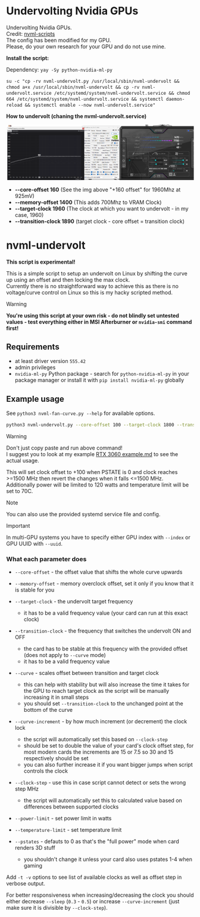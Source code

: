 # Undervolting Nvidia GPUs

Undervolting Nvidia GPUs.<br>
Credit: [nvml-scripts](https://github.com/jacklul/nvml-scripts)<br>
The config has been modified for my GPU. <br>
Please, do your own research for your GPU and do not use mine.<br>

**Install the script:**

Dependency: `yay -Sy python-nvidia-ml-py`
```
su -c "cp -rv nvml-undervolt.py /usr/local/sbin/nvml-undervolt && chmod a+x /usr/local/sbin/nvml-undervolt && cp -rv nvml-undervolt.service /etc/systemd/system/nvml-undervolt.service && chmod 664 /etc/systemd/system/nvml-undervolt.service && systemctl daemon-reload && systemctl enable --now nvml-undervolt.service"
```

**How to undervolt (chaning the nvml-undervolt.service)**

![base](/nvml-undervolt/base.png)
* **--core-offset 160** (See the img above "+160 offset" for 1960Mhz at 925mV)
* **--memory-offset 1400** (This adds 700Mhz to VRAM Clock)
* **--target-clock 1960** (The clock at which you want to undervolt - in my case, 1960)
* **--transition-clock 1890** (target clock - core offset = transition clock)

# nvml-undervolt

**This script is experimental!**

This is a simple script to setup an undervolt on Linux by shifting the curve up using an offset and then locking the max clock.  
Currently there is no straightforward way to achieve this as there is no voltage/curve control on Linux so this is my hacky scripted method.

> [!WARNING]
> **You're using this script at your own risk - do not blindly set untested values - test everything either in MSI Afterburner or `nvidia-smi` command first!**

## Requirements

- at least driver version `555.42`
- admin privileges
- `nvidia-ml-py` Python package - search for `python-nvidia-ml-py` in your package manager or install it with `pip install nvidia-ml-py` globally

## Example usage

See `python3 nvml-fan-curve.py --help` for available options.

```bash
python3 nvml-undervolt.py --core-offset 100 --target-clock 1800 --transition-clock 1500 --power-limit 150 --temperature-limit 70
```

> [!WARNING]
> Don't just copy paste and run above command!  
> I suggest you to look at my example [RTX 3060 example.md](RTX%203060%20example.md) to see the actual usage.

This will set clock offset to +100 when PSTATE is 0 and clock reaches >=1500 MHz then revert the changes when it falls <=1500 MHz.  
Additionally power will be limited to 120 watts and temperature limit will be set to 70C.

> [!NOTE]
> You can also use the provided systemd service file and config.

> [!IMPORTANT]
> In multi-GPU systems you have to specify either GPU index with `--index` or GPU UUID with `--uuid`.

### What each parameter does

- `--core-offset` - the offset value that shifts the whole curve upwards

- `--memory-offset` - memory overclock offset, set it only if you know that it is stable for you

- `--target-clock` - the undervolt target frequency
  - it has to be a valid frequency value (your card can run at this exact clock)

- `--transition-clock` - the frequency that switches the undervolt ON and OFF
  - the card has to be stable at this frequency with the provided offset (does not apply to `--curve` mode)
  - it has to be a valid frequency value

- `--curve` - scales offset between transition and target clock
  - this can help with stability but will also increase the time it takes for the GPU to reach target clock as the script will be manually increasing it in small steps
  - you should set `--transition-clock` to the unchanged point at the bottom of the curve

- `--curve-increment` - by how much increment (or decrement) the clock lock
  - the script will automatically set this based on `--clock-step`
  - should be set to double the value of your card's clock offset step, for most modern cards the increments are 15 or 7.5 so 30 and 15 respectively should be set
  - you can also further increase it if you want bigger jumps when script controls the clock

- `--clock-step` - use this in case script cannot detect or sets the wrong step MHz
  - the script will automatically set this to calculated value based on differences between supported clocks

- `--power-limit` - set power limit in watts

- `--temperature-limit` - set temperature limit

- `--pstates` - defauts to 0 as that's the "full power" mode when card renders 3D stuff
  - you shouldn't change it unless your card also uses pstates 1-4 when gaming

Add `-t -v` options to see list of available clocks as well as offset step in verbose output.

For better responsiveness when increasing/decreasing the clock you should either decrease `--sleep` (`0.3` - `0.5`) or increase `--curve-increment` (just make sure it is divisible by `--clock-step`).

